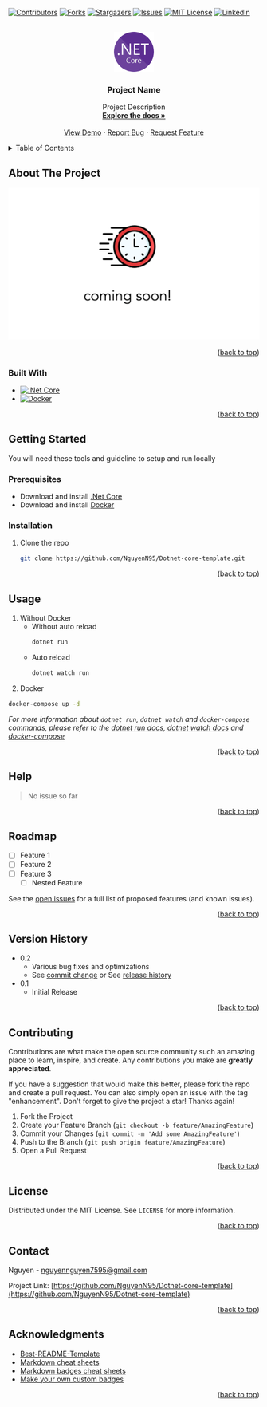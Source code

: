 <!-- Improved compatibility of back to top link: See: https://github.com/othneildrew/Best-README-Template/pull/73 -->
<a name="readme-top"></a>

<!-- PROJECT SHIELDS -->
[![Contributors][contributors-shield]][contributors-url]
[![Forks][forks-shield]][forks-url]
[![Stargazers][stars-shield]][stars-url]
[![Issues][issues-shield]][issues-url]
[![MIT License][license-shield]][license-url]
[![LinkedIn][linkedin-shield]][linkedin-url]



<!-- PROJECT LOGO -->
<br />
<div align="center">
  <a href="https://github.com/NguyenN95/Dotnet-core-template">
    <img src="images/logo.png" alt="Logo" width="80" height="80">
  </a>

<h3 align="center">Project Name</h3>

  <p align="center">
    Project Description
    <br />
    <a href="https://github.com/NguyenN95/Dotnet-core-template#readme"><strong>Explore the docs »</strong></a>
    <br />
    <br />
    <a href="https://github.com/NguyenN95/Dotnet-core-template">View Demo</a>
    ·
    <a href="https://github.com/NguyenN95/Dotnet-core-template/issues">Report Bug</a>
    ·
    <a href="https://github.com/NguyenN95/Dotnet-core-template/issues">Request Feature</a>
  </p>
</div>



<!-- TABLE OF CONTENTS -->
<details>
  <summary>Table of Contents</summary>
  <ol>
    <li>
      <a href="#about-the-project">About The Project</a>
      <ul>
        <li><a href="#built-with">Built With</a></li>
      </ul>
    </li>
    <li>
      <a href="#getting-started">Getting Started</a>
      <ul>
        <li><a href="#prerequisites">Prerequisites</a></li>
        <li><a href="#installation">Installation</a></li>
      </ul>
    </li>
    <li><a href="#usage">Usage</a></li>
    <li><a href="#help">Help</a></li>
    <li><a href="#roadmap">Roadmap</a></li>
    <li><a href="#version-history">Version history</a></li>
    <li><a href="#contributing">Contributing</a></li>
    <li><a href="#license">License</a></li>
    <li><a href="#contact">Contact</a></li>
    <li><a href="#acknowledgments">Acknowledgments</a></li>
  </ol>
</details>



<!-- ABOUT THE PROJECT -->
## About The Project

[![Product Name Screen Shot][product-screenshot]](https://example.com)

<!-- Here's a blank template to get started: To avoid retyping too much info. Do a search and replace with your text editor for the following: `NguyenN95`, `Dotnet-core-template`, `twitter_handle`, `linkedin_username`, `email_client`, `email`, `project_title`, `project_description` -->

<p align="right">(<a href="#readme-top">back to top</a>)</p>



### Built With

* [![.Net Core][.Net]][.Net-url]
* [![Docker][Docker]][Docker-url]

<p align="right">(<a href="#readme-top">back to top</a>)</p>



<!-- GETTING STARTED -->
## Getting Started

You will need these tools and guideline to setup and run locally

### Prerequisites

- Download and install [.Net Core][.Net-core-url]
- Download and install [Docker][Docker-url]

### Installation

1. Clone the repo
   ```sh
   git clone https://github.com/NguyenN95/Dotnet-core-template.git
   ```

<p align="right">(<a href="#readme-top">back to top</a>)</p>



<!-- USAGE EXAMPLES -->
## Usage

1. Without Docker
   - Without auto reload
      ```bash
      dotnet run
      ```
   - Auto reload
      ```bash
      dotnet watch run
      ```
2. Docker 
```bash
docker-compose up -d
```   

_For more information about `dotnet run`, `dotnet watch` and `docker-compose` commands, please refer to the [dotnet run docs](https://learn.microsoft.com/en-us/dotnet/core/tools/dotnet-run), [dotnet watch docs](https://learn.microsoft.com/en-us/dotnet/core/tools/dotnet-watch) and [docker-compose](https://docs.docker.com/compose/gettingstarted/#step-8-experiment-with-some-other-commands)_

<p align="right">(<a href="#readme-top">back to top</a>)</p>



<!-- HELP -->
## Help

> No issue so far

<p align="right">(<a href="#readme-top">back to top</a>)</p>



<!-- ROADMAP -->
## Roadmap

- [ ] Feature 1
- [ ] Feature 2
- [ ] Feature 3
    - [ ] Nested Feature

See the [open issues](https://github.com/NguyenN95/Dotnet-core-template/issues) for a full list of proposed features (and known issues).

<p align="right">(<a href="#readme-top">back to top</a>)</p>


<!-- Version history -->
## Version History

* 0.2
    * Various bug fixes and optimizations
    * See [commit change]() or See [release history]()
* 0.1
    * Initial Release

<p align="right">(<a href="#readme-top">back to top</a>)</p>



<!-- CONTRIBUTING -->
## Contributing

Contributions are what make the open source community such an amazing place to learn, inspire, and create. Any contributions you make are **greatly appreciated**.

If you have a suggestion that would make this better, please fork the repo and create a pull request. You can also simply open an issue with the tag "enhancement".
Don't forget to give the project a star! Thanks again!

1. Fork the Project
2. Create your Feature Branch (`git checkout -b feature/AmazingFeature`)
3. Commit your Changes (`git commit -m 'Add some AmazingFeature'`)
4. Push to the Branch (`git push origin feature/AmazingFeature`)
5. Open a Pull Request

<p align="right">(<a href="#readme-top">back to top</a>)</p>



<!-- LICENSE -->
## License

Distributed under the MIT License. See `LICENSE` for more information.

<p align="right">(<a href="#readme-top">back to top</a>)</p>



<!-- CONTACT -->
## Contact

Nguyen - nguyennguyen7595@gmail.com

Project Link: [https://github.com/NguyenN95/Dotnet-core-template](https://github.com/NguyenN95/Dotnet-core-template)

<p align="right">(<a href="#readme-top">back to top</a>)</p>



<!-- ACKNOWLEDGMENTS -->
## Acknowledgments

* [Best-README-Template](https://github.com/othneildrew/Best-README-Template)
* [Markdown cheat sheets](https://www.markdownguide.org/basic-syntax/#reference-style-links)
* [Markdown badges cheat sheets](https://github.com/Ileriayo/markdown-badges)
* [Make your own custom badges](https://javascript.plainenglish.io/how-to-make-custom-language-badges-for-your-profile-using-shields-io-d2aeaf016b6b)

<p align="right">(<a href="#readme-top">back to top</a>)</p>



<!-- MARKDOWN LINKS & IMAGES -->
[contributors-shield]: https://img.shields.io/github/contributors/NguyenN95/Dotnet-core-template.svg?style=for-the-badge
[contributors-url]: https://github.com/NguyenN95/Dotnet-core-template/graphs/contributors

[forks-shield]: https://img.shields.io/github/forks/NguyenN95/Dotnet-core-template.svg?style=for-the-badge
[forks-url]: https://github.com/NguyenN95/Dotnet-core-template/network/members

[stars-shield]: https://img.shields.io/github/stars/NguyenN95/Dotnet-core-template.svg?style=for-the-badge
[stars-url]: https://github.com/NguyenN95/Dotnet-core-template/stargazers

[issues-shield]: https://img.shields.io/github/issues/NguyenN95/Dotnet-core-template.svg?style=for-the-badge
[issues-url]: https://github.com/NguyenN95/Dotnet-core-template/issues

[license-shield]: https://img.shields.io/github/license/NguyenN95/Dotnet-core-template.svg?style=for-the-badge
[license-url]: https://github.com/NguyenN95/Dotnet-core-template/blob/master/LICENSE

[linkedin-shield]: https://img.shields.io/badge/-LinkedIn-black.svg?style=for-the-badge&logo=linkedin&colorB=555
[linkedin-url]: https://www.linkedin.com/in/nguyenn95/

[product-screenshot]: images/screenshot.png

[.Net]: https://img.shields.io/badge/.NET-5C2D91?style=for-the-badge&logo=.net&logoColor=white
[.Net-url]: https://learn.microsoft.com/en-us/aspnet/core/fundamentals/minimal-apis

[.Net-core-url]: https://dotnet.microsoft.com/en-us/download

[Docker]: https://img.shields.io/badge/docker-%230db7ed.svg?style=for-the-badge&logo=docker&logoColor=white
[Docker-url]: https://www.docker.com/